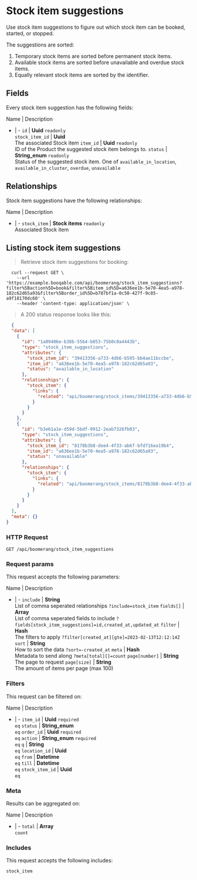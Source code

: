 # Stock item suggestions

Use stock item suggestions to figure out which stock item can be booked,
started, or stopped.

The suggestions are sorted:
  1. Temporary stock items are sorted before permanent stock items.
  2. Available stock items are sorted before unavailable and overdue stock items.
  3. Equally relevant stock items are sorted by the identifier.

## Fields
Every stock item suggestion has the following fields:

Name | Description
- | -
`id` | **Uuid** `readonly`<br>
`stock_item_id` | **Uuid** <br>The associated Stock item
`item_id` | **Uuid** `readonly`<br>ID of the Product the suggested stock item belongs to.
`status` | **String_enum** `readonly`<br>Status of the suggested stock item. One of `available_in_location`, `available_in_cluster`, `overdue`, `unavailable` 


## Relationships
Stock item suggestions have the following relationships:

Name | Description
- | -
`stock_item` | **Stock items** `readonly`<br>Associated Stock item


## Listing stock item suggestions



> Retrieve stock item suggestions for booking:

```shell
  curl --request GET \
    --url 'https://example.booqable.com/api/boomerang/stock_item_suggestions?filter%5Baction%5D=book&filter%5Bitem_id%5D=a636ee1b-5e70-4ea5-a978-182c62d65a93&filter%5Border_id%5D=b787bf1a-0c50-427f-9c85-a9f18170dc60' \
    --header 'content-type: application/json' \
```

> A 200 status response looks like this:

```json
  {
  "data": [
    {
      "id": "1a09406e-b38b-55b4-b053-75b0c0a4443b",
      "type": "stock_item_suggestions",
      "attributes": {
        "stock_item_id": "39413356-a733-4db6-b595-bb4ae11bccbe",
        "item_id": "a636ee1b-5e70-4ea5-a978-182c62d65a93",
        "status": "available_in_location"
      },
      "relationships": {
        "stock_item": {
          "links": {
            "related": "api/boomerang/stock_items/39413356-a733-4db6-b595-bb4ae11bccbe"
          }
        }
      }
    },
    {
      "id": "b3e61a1e-d59d-5bdf-9912-2eab7326fb03",
      "type": "stock_item_suggestions",
      "attributes": {
        "stock_item_id": "8178b3b8-dee4-4f33-ab6f-bfd716ea19b4",
        "item_id": "a636ee1b-5e70-4ea5-a978-182c62d65a93",
        "status": "unavailable"
      },
      "relationships": {
        "stock_item": {
          "links": {
            "related": "api/boomerang/stock_items/8178b3b8-dee4-4f33-ab6f-bfd716ea19b4"
          }
        }
      }
    }
  ],
  "meta": {}
}
```

### HTTP Request

`GET /api/boomerang/stock_item_suggestions`

### Request params

This request accepts the following parameters:

Name | Description
- | -
`include` | **String** <br>List of comma seperated relationships `?include=stock_item`
`fields[]` | **Array** <br>List of comma seperated fields to include `?fields[stock_item_suggestions]=id,created_at,updated_at`
`filter` | **Hash** <br>The filters to apply `?filter[created_at][gte]=2023-02-13T12:12:14Z`
`sort` | **String** <br>How to sort the data `?sort=-created_at`
`meta` | **Hash** <br>Metadata to send along `?meta[total][]=count`
`page[number]` | **String** <br>The page to request
`page[size]` | **String** <br>The amount of items per page (max 100)


### Filters

This request can be filtered on:

Name | Description
- | -
`item_id` | **Uuid** `required`<br>`eq`
`status` | **String_enum** <br>`eq`
`order_id` | **Uuid** `required`<br>`eq`
`action` | **String_enum** `required`<br>`eq`
`q` | **String** <br>`eq`
`location_id` | **Uuid** <br>`eq`
`from` | **Datetime** <br>`eq`
`till` | **Datetime** <br>`eq`
`stock_item_id` | **Uuid** <br>`eq`


### Meta

Results can be aggregated on:

Name | Description
- | -
`total` | **Array** <br>`count`


### Includes

This request accepts the following includes:

`stock_item`





